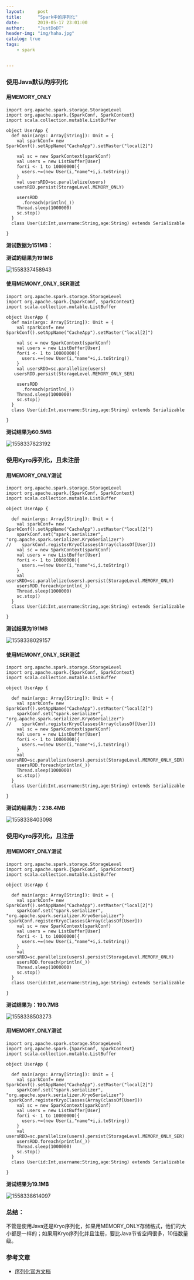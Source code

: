```yaml
---
layout:     post
title:      "Spark中的序列化"
date:       2019-05-17 23:01:00
author:     "JustDoDT"
header-img: "img/haha.jpg"
catalog: true
tags:
    - spark


---
```




### 使用Java默认的序列化

#### 用MEMORY_ONLY

~~~
import org.apache.spark.storage.StorageLevel
import org.apache.spark.{SparkConf, SparkContext}
import scala.collection.mutable.ListBuffer

object UserApp {
  def main(args: Array[String]): Unit = {
    val sparkConf= new SparkConf().setAppName("CacheApp").setMaster("local[2]")

    val sc = new SparkContext(sparkConf)
    val users = new ListBuffer[User]
    for(i <- 1 to 10000000){
      users.+=(new User(i,"name"+i,i.toString))
    }
    val usersRDD=sc.parallelize(users)
   usersRDD.persist(StorageLevel.MEMORY_ONLY)

    usersRDD
      .foreach(println(_))
    Thread.sleep(1000000)
    sc.stop()
  }
  class User(id:Int,username:String,age:String) extends Serializable

}

~~~

**测试数据为151MB：**

**测试的结果为191MB**



![1558337458943](C:\Users\HUAWEI\AppData\Roaming\Typora\typora-user-images\1558337458943.png)

#### 使用MEMONY_ONLY_SER测试

~~~
import org.apache.spark.storage.StorageLevel
import org.apache.spark.{SparkConf, SparkContext}
import scala.collection.mutable.ListBuffer

object UserApp {
  def main(args: Array[String]): Unit = {
    val sparkConf= new SparkConf().setAppName("CacheApp").setMaster("local[2]")

    val sc = new SparkContext(sparkConf)
    val users = new ListBuffer[User]
    for(i <- 1 to 10000000){
      users.+=(new User(i,"name"+i,i.toString))
    }
    val usersRDD=sc.parallelize(users)
   usersRDD.persist(StorageLevel.MEMORY_ONLY_SER)

    usersRDD
      .foreach(println(_))
    Thread.sleep(1000000)
    sc.stop()
  }
  class User(id:Int,username:String,age:String) extends Serializable

}

~~~



**测试结果为60.5MB**

![1558337823192](C:\Users\HUAWEI\AppData\Roaming\Typora\typora-user-images\1558337823192.png)

### 使用Kyro序列化，且未注册

#### 用MEMORY_ONLY测试

~~~
import org.apache.spark.storage.StorageLevel
import org.apache.spark.{SparkConf, SparkContext}
import scala.collection.mutable.ListBuffer

object UserApp {

  def main(args: Array[String]): Unit = {
    val sparkConf= new SparkConf().setAppName("CacheApp").setMaster("local[2]")
    sparkConf.set("spark.serializer", "org.apache.spark.serializer.KryoSerializer")
//    sparkConf.registerKryoClasses(Array(classOf[User]))
    val sc = new SparkContext(sparkConf)
    val users = new ListBuffer[User]
    for(i <- 1 to 10000000){
      users.+=(new User(i,"name"+i,i.toString))
    }
    val usersRDD=sc.parallelize(users).persist(StorageLevel.MEMORY_ONLY)
    usersRDD.foreach(println(_))
    Thread.sleep(1000000)
    sc.stop()
  }
  class User(id:Int,username:String,age:String) extends Serializable

}

~~~



**测试结果为191MB**

![1558338029157](C:\Users\HUAWEI\AppData\Roaming\Typora\typora-user-images\1558338029157.png)



#### 使用MEMONY_ONLY_SER测试

~~~
import org.apache.spark.storage.StorageLevel
import org.apache.spark.{SparkConf, SparkContext}
import scala.collection.mutable.ListBuffer

object UserApp {

  def main(args: Array[String]): Unit = {
    val sparkConf= new SparkConf().setAppName("CacheApp").setMaster("local[2]")
    sparkConf.set("spark.serializer", "org.apache.spark.serializer.KryoSerializer")
//    sparkConf.registerKryoClasses(Array(classOf[User]))
    val sc = new SparkContext(sparkConf)
    val users = new ListBuffer[User]
    for(i <- 1 to 10000000){
      users.+=(new User(i,"name"+i,i.toString))
    }
    val usersRDD=sc.parallelize(users).persist(StorageLevel.MEMORY_ONLY_SER)
    usersRDD.foreach(println(_))
    Thread.sleep(1000000)
    sc.stop()
  }
  class User(id:Int,username:String,age:String) extends Serializable

}
~~~



**测试的结果为：238.4MB**

![1558338403098](C:\Users\HUAWEI\AppData\Roaming\Typora\typora-user-images\1558338403098.png)



### 使用Kyro序列化，且注册

#### 用MEMORY_ONLY测试

~~~
import org.apache.spark.storage.StorageLevel
import org.apache.spark.{SparkConf, SparkContext}
import scala.collection.mutable.ListBuffer

object UserApp {

  def main(args: Array[String]): Unit = {
    val sparkConf= new SparkConf().setAppName("CacheApp").setMaster("local[2]")
    sparkConf.set("spark.serializer", "org.apache.spark.serializer.KryoSerializer")
 sparkConf.registerKryoClasses(Array(classOf[User]))
    val sc = new SparkContext(sparkConf)
    val users = new ListBuffer[User]
    for(i <- 1 to 10000000){
      users.+=(new User(i,"name"+i,i.toString))
    }
    val usersRDD=sc.parallelize(users).persist(StorageLevel.MEMORY_ONLY)
    usersRDD.foreach(println(_))
    Thread.sleep(1000000)
    sc.stop()
  }
  class User(id:Int,username:String,age:String) extends Serializable

}
~~~



**测试结果为：190.7MB**

![1558338503273](C:\Users\HUAWEI\AppData\Roaming\Typora\typora-user-images\1558338503273.png)



####  用MEMORY_ONLY测试

~~~
import org.apache.spark.storage.StorageLevel
import org.apache.spark.{SparkConf, SparkContext}
import scala.collection.mutable.ListBuffer

object UserApp {

  def main(args: Array[String]): Unit = {
    val sparkConf= new SparkConf().setAppName("CacheApp").setMaster("local[2]")
    sparkConf.set("spark.serializer", "org.apache.spark.serializer.KryoSerializer")
 sparkConf.registerKryoClasses(Array(classOf[User]))
    val sc = new SparkContext(sparkConf)
    val users = new ListBuffer[User]
    for(i <- 1 to 10000000){
      users.+=(new User(i,"name"+i,i.toString))
    }
    val usersRDD=sc.parallelize(users).persist(StorageLevel.MEMORY_ONLY_SER)
    usersRDD.foreach(println(_))
    Thread.sleep(1000000)
    sc.stop()
  }
  class User(id:Int,username:String,age:String) extends Serializable

}
~~~



**测试结果为19.1MB**

![1558338614097](C:\Users\HUAWEI\AppData\Roaming\Typora\typora-user-images\1558338614097.png)





### 总结：

不管是使用Java还是Kryo序列化，如果用MEMORY_ONLY存储格式，他们的大小都是一样的；如果用Kryo序列化并且注册，要比Java节省空间很多，10倍数量级。

### 参考文章

- [序列化官方文档](http://spark.apache.org/docs/latest/tuning.html#serialized-rdd-storage)















